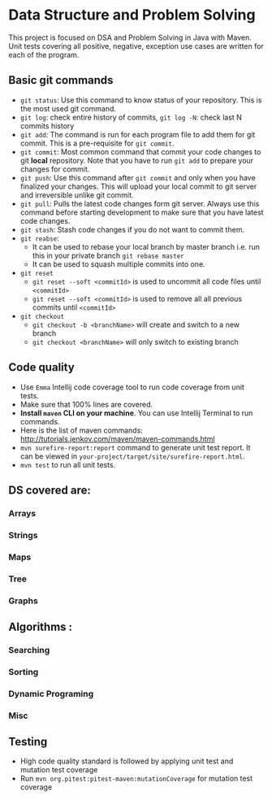 # Data Structure and Problem Solving 

This project is focused on DSA and Problem Solving in Java with Maven. Unit tests covering all positive, negative, exception use cases are written for each of the program. 

## Basic git commands
* `git status`:
Use this command to know status of your repository. This is the most used git command. 
* `git log`: 
check entire history of commits, `git log -N`: check last N commits history
* `git add`:
The command is run for each program file to add them for git commit. This is a pre-requisite for `git commit`.
* `git commit`:
Most common command that commit your code changes to git **local** repository. Note that you have to run `git add` to prepare your changes for commit. 
* `git push`:
Use this command after `git commit` and only when you have finalized your changes. This will upload your local commit to git server and irreversible unlike git commit. 
* `git pull`:
Pulls the latest code changes form git server. Always use this command before starting development to make sure that you have latest code changes. 
* `git stash`: 
Stash code changes if you do not want to commit them. 
* `git reabse`:
  * It can be used to rebase your local branch by master branch i.e. run this in your private branch `git rebase master`
  * It can be used to squash multiple commits into one. 
* `git reset`
  * `git reset --soft <commitId>` is used to uncommit all code files until `<commitId>`
  * `git reset --soft <commitId>` is used to remove all all previous commits until `<commitId>`
* `git checkout`
  * `git checkout -b <branchName>` will create and switch to a new branch
  * `git checkout <branchName>` will only switch to existing branch
  
## Code quality
* Use `Emma` Intellij code coverage tool to run code coverage from unit tests. 
* Make sure that 100% lines are covered.
* **Install `maven` CLI on your machine**. You can use Intellij Terminal to run commands. 
* Here is the list of maven commands: http://tutorials.jenkov.com/maven/maven-commands.html
* `mvn surefire-report:report` command to generate unit test report. It can be viewed in `your-project/target/site/surefire-report.html`.
* `mvn test` to run all unit tests.


## DS covered are:
### Arrays
### Strings
### Maps
### Tree
### Graphs

## Algorithms : 

### Searching
### Sorting
### Dynamic Programing 
### Misc 

## Testing
* High code quality standard is followed by applying unit test and mutation test coverage
* Run `mvn org.pitest:pitest-maven:mutationCoverage` for mutation test coverage